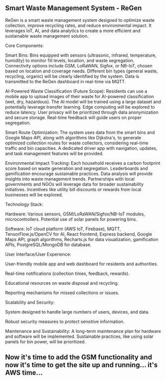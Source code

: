 ## Smart Waste Management System - ReGen

ReGen is a smart waste management system designed to optimize waste collection, improve recycling rates, and reduce environmental impact. It leverages IoT, AI, and data analytics to create a more efficient and sustainable waste management solution.

Core Components:

Smart Bins: Bins equipped with sensors (ultrasonic, infrared, temperature, humidity) to monitor fill levels, location, and waste segregation. Connectivity options include GSM, LoRaWAN, Sigfox, or NB-IoT, chosen based on location and coverage needs. Different bin types (general waste, recycling, organic) will be clearly identified by the system. Data is transmitted to the ReGen dashboard in real-time via MQTT.

AI-Powered Waste Classification (Future Scope): Residents can use a mobile app to upload images of their waste for AI-powered classification (wet, dry, hazardous). The AI model will be trained using a large dataset and potentially leverage transfer learning. Edge computing will be explored to reduce latency. User privacy will be prioritized through data anonymization and secure storage. Real-time feedback will guide users on proper segregation.

Smart Route Optimization: The system uses data from the smart bins and Google Maps API, along with algorithms like Dijkstra's, to generate optimized collection routes for waste collectors, considering real-time traffic and bin capacities. A dedicated driver app with navigation, updates, and task management features will be provided.

Environmental Impact Tracking: Each household receives a carbon footprint score based on waste generation and segregation. Leaderboards and gamification encourage sustainable practices. Data analysis will provide insights into waste management trends. Partnerships with local governments and NGOs will leverage data for broader sustainability initiatives. Incentives like utility bill discounts or rewards from local businesses will be explored.

Technology Stack:

Hardware: Various sensors, GSM/LoRaWAN/Sigfox/NB-IoT modules, microcontrollers. Potential use of solar panels for powering bins.

Software: IoT cloud platform (AWS IoT, Firebase), MQTT, TensorFlow.js/OpenCV for AI, React frontend, Express backend, Google Maps API, graph algorithms, Recharts.js for data visualization, gamification APIs, PostgreSQL/MongoDB for database.

User Interface/User Experience:

User-friendly mobile app and web dashboard for residents and authorities.

Real-time notifications (collection times, feedback, rewards).

Educational resources on waste disposal and recycling.

Reporting mechanisms for missed collections or issues.

Scalability and Security:

System designed to handle large numbers of users, devices, and data.

Robust security measures to protect sensitive information.

Maintenance and Sustainability: A long-term maintenance plan for hardware and software will be implemented. Sustainable practices, like using solar panels for bin power, will be prioritized.



## Now it's time to add the GSM functionality and now it's time to get the site up and running... it's AWS time...
